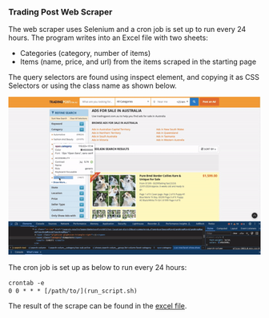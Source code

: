 ### Trading Post Web Scraper


The web scraper uses Selenium and a cron job is set up to run every 24 hours. 
The program writes into an Excel file with two sheets:

- Categories (category, number of items)
- Items (name, price, and url) from the items scraped in the starting page


The query selectors are found using inspect element, and copying it as CSS Selectors or using the class name as shown below.

<p align="center">
    <img src="inspecting_selectors.gif">
</p>

The cron job is set up as below to run every 24 hours:

```
crontab -e
0 0 * * * [/path/to/](run_script.sh)
```

The result of the scrape can be found in the [excel file](excel/data.xlsx).